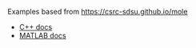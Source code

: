 Examples based from https://csrc-sdsu.github.io/mole

- [C++ docs](https://carlosal1015.github.io/mole_examples/api_docs/cpp/html)
- [MATLAB docs](https://carlosal1015.github.io/mole_examples/api_docs/matlab)